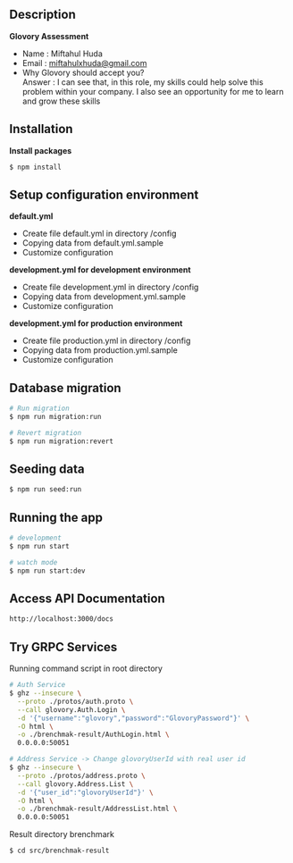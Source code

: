 ## Description

**Glovory Assessment**

- Name : Miftahul Huda
- Email : miftahulxhuda@gmail.com
- Why Glovory should accept you?  
  Answer : I can see that, in this role, my skills could help solve this problem within your company. I also see an opportunity for me to learn and grow these skills

## Installation

**Install packages**

```bash
$ npm install
```

## Setup configuration environment

**default.yml**

- Create file default.yml in directory /config
- Copying data from default.yml.sample
- Customize configuration

**development.yml for development environment**

- Create file development.yml in directory /config
- Copying data from development.yml.sample
- Customize configuration

**development.yml for production environment**

- Create file production.yml in directory /config
- Copying data from production.yml.sample
- Customize configuration

## Database migration

```bash
# Run migration
$ npm run migration:run

# Revert migration
$ npm run migration:revert
```

## Seeding data

```bash
$ npm run seed:run
```

## Running the app

```bash
# development
$ npm run start

# watch mode
$ npm run start:dev
```

## Access API Documentation

```bash
http://localhost:3000/docs
```

## Try GRPC Services

Running command script in root directory

```bash
# Auth Service
$ ghz --insecure \
  --proto ./protos/auth.proto \
  --call glovory.Auth.Login \
  -d '{"username":"glovory","password":"GlovoryPassword"}' \
  -O html \
  -o ./brenchmak-result/AuthLogin.html \
  0.0.0.0:50051

# Address Service -> Change glovoryUserId with real user id
$ ghz --insecure \
  --proto ./protos/address.proto \
  --call glovory.Address.List \
  -d '{"user_id":"glovoryUserId"}' \
  -O html \
  -o ./brenchmak-result/AddressList.html \
  0.0.0.0:50051
```

Result directory brenchmark

```bash
$ cd src/brenchmak-result
```
